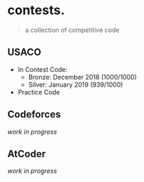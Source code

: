 # contests.
> a collection of competitive code

## USACO
* In Contest Code:
  * Bronze: December 2018 (1000/1000)
  * Silver: January 2019 (939/1000)
* Practice Code
  
## Codeforces

*work in progress*
## AtCoder

*work in progress*
